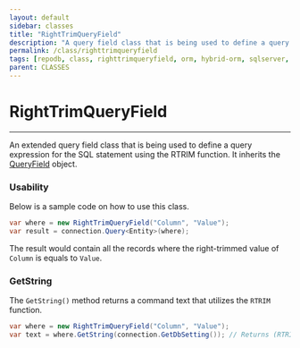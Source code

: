 ```yaml
---
layout: default
sidebar: classes
title: "RightTrimQueryField"
description: "A query field class that is being used to define a query expression for the SQL statement using the RTRIM function."
permalink: /class/righttrimqueryfield
tags: [repodb, class, righttrimqueryfield, orm, hybrid-orm, sqlserver, sqlite, mysql, postgresql]
parent: CLASSES
---
```


# RightTrimQueryField

---

An extended query field class that is being used to define a query expression for the SQL statement using the RTRIM function. It inherits the [QueryField](/class/queryfield) object.

### Usability

Below is a sample code on how to use this class.

```csharp
var where = new RightTrimQueryField("Column", "Value");
var result = connection.Query<Entity>(where);
```

The result would contain all the records where the right-trimmed value of `Column` is equals to `Value`.

### GetString

The `GetString()` method returns a command text that utilizes the `RTRIM` function.

```csharp
var where = new RightTrimQueryField("Column", "Value");
var text = where.GetString(connection.GetDbSetting()); // Returns (RTRIM([Column]) = @Column)
```
